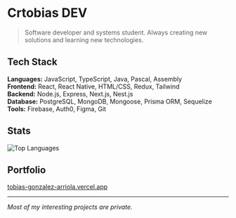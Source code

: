 # Crtobias DEV

> Software developer and systems student. Always creating new solutions and learning new technologies.

## Tech Stack

**Languages:** JavaScript, TypeScript, Java, Pascal, Assembly  
**Frontend:** React, React Native, HTML/CSS, Redux, Tailwind  
**Backend:** Node.js, Express, Next.js, Nest.js  
**Database:** PostgreSQL, MongoDB, Mongoose, Prisma ORM, Sequelize  
**Tools:** Firebase, Auth0, Figma, Git

## Stats

![Top Languages](https://github-readme-stats.vercel.app/api/top-langs/?username=crtobias&theme=dark&show_icons=true&hide_border=false&layout=compact)

## Portfolio

[tobias-gonzalez-arriola.vercel.app](https://tobias-gonzalez-arriola.vercel.app/)

---
*Most of my interesting projects are private.*
